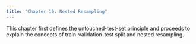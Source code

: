```yaml
---
title: "Chapter 10: Nested Resampling"
---
```

This chapter first defines the untouched-test-set principle and proceeds to explain the concepts of train-validation-test split and nested resampling.
